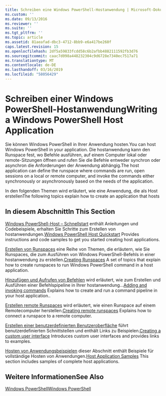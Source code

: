 ```yaml
---
title: Schreiben eine Windows PowerShell-Hostanwendung | Microsoft-Dokumentation
ms.custom: ''
ms.date: 09/13/2016
ms.reviewer: ''
ms.suite: ''
ms.tgt_pltfrm: ''
ms.topic: article
ms.assetid: 81aeafad-dbc3-4712-8bb9-e6a417be260f
caps.latest.revision: 15
ms.openlocfilehash: 2df5a59833fcdd58c6b2afbb4882111592fb3d76
ms.sourcegitcommit: caac7d098a448232304c9d6728e7340ec7517a71
ms.translationtype: MT
ms.contentlocale: de-DE
ms.lasthandoff: 03/16/2019
ms.locfileid: "58056429"
---
```

# <a name="writing-a-windows-powershell-host-application"></a><span data-ttu-id="b8af3-102">Schreiben einer Windows PowerShell-Hostanwendung</span><span class="sxs-lookup"><span data-stu-id="b8af3-102">Writing a Windows PowerShell Host Application</span></span>

<span data-ttu-id="b8af3-103">Sie können Windows PowerShell in Ihrer Anwendung hosten.</span><span class="sxs-lookup"><span data-stu-id="b8af3-103">You can host Windows PowerShell in your application.</span></span> <span data-ttu-id="b8af3-104">Die hostanwendung kann den Runspace fest, wo Befehle ausführen, auf einem Computer lokal oder remote-Sitzungen öffnen und rufen Sie die Befehle entweder synchron oder asynchron die Anforderungen der Anwendung abhängig.</span><span class="sxs-lookup"><span data-stu-id="b8af3-104">The host application can define the runspace where commands are run, open sessions on a local or remote computer, and invoke the commands either synchronously or asynchronously based on the needs of the application.</span></span>

<span data-ttu-id="b8af3-105">In den folgenden Themen wird erläutert, wie eine Anwendung, die als Host erstellen</span><span class="sxs-lookup"><span data-stu-id="b8af3-105">The following topics explain how to create an application that hosts</span></span>

## <a name="in-this-section"></a><span data-ttu-id="b8af3-106">In diesem Abschnitt</span><span class="sxs-lookup"><span data-stu-id="b8af3-106">In This Section</span></span>

<span data-ttu-id="b8af3-107">[Windows PowerShell-Host – Schnellstart](./windows-powershell-host-quickstart.md) enthält Anleitungen und Codebeispiele, erhalten Sie Schritte zum Erstellen von hostanwendungen.</span><span class="sxs-lookup"><span data-stu-id="b8af3-107">[Windows PowerShell Host Quickstart](./windows-powershell-host-quickstart.md) Provides instructions and code samples to get you started creating host applications.</span></span>

<span data-ttu-id="b8af3-108">[Erstellen von Runspaces](./creating-runspaces.md) eine Reihe von Themen, die erläutern, wie Sie Runspaces, die zum Ausführen von Windows PowerShell-Befehls in einer hostanwendung zu erstellen.</span><span class="sxs-lookup"><span data-stu-id="b8af3-108">[Creating Runspaces](./creating-runspaces.md) A set of topics that explain how to create runspaces to run Windows PowerShell command in a host application.</span></span>

<span data-ttu-id="b8af3-109">[Hinzufügen und Aufrufen von Befehlen](./adding-and-invoking-commands.md) wird erläutert, wie zum Erstellen und Ausführen einer Befehlspipeline in Ihrer hostanwendung...</span><span class="sxs-lookup"><span data-stu-id="b8af3-109">[Adding and invoking commands](./adding-and-invoking-commands.md) Explains how to create and run a command pipeline in your host application..</span></span>

<span data-ttu-id="b8af3-110">[Erstellen remote Runspaces](./creating-remote-runspaces.md) wird erläutert, wie einen Runspace auf einem Remotecomputer herstellen.</span><span class="sxs-lookup"><span data-stu-id="b8af3-110">[Creating remote runspaces](./creating-remote-runspaces.md) Explains how to connect a runspace to a remote computer.</span></span>

<span data-ttu-id="b8af3-111">[Erstellen einer benutzerdefinierten Benutzeroberfläche](./creating-a-custom-user-interface.md) führt benutzerdefinierten Schnittstellen und enthält Links zu Beispielen.</span><span class="sxs-lookup"><span data-stu-id="b8af3-111">[Creating a custom user interface](./creating-a-custom-user-interface.md) Introduces custom user interfaces and provides links to examples.</span></span>

<span data-ttu-id="b8af3-112">[Hosten von Anwendungsbeispielen](./host-application-samples.md) dieser Abschnitt enthält Beispiele für vollständige Hosten von Anwendungen.</span><span class="sxs-lookup"><span data-stu-id="b8af3-112">[Host Application Samples](./host-application-samples.md) This section includes samples of complete host applications.</span></span>

## <a name="see-also"></a><span data-ttu-id="b8af3-113">Weitere Informationen</span><span class="sxs-lookup"><span data-stu-id="b8af3-113">See Also</span></span>

[<span data-ttu-id="b8af3-114">Windows PowerShell</span><span class="sxs-lookup"><span data-stu-id="b8af3-114">Windows PowerShell</span></span>](http://msdn.microsoft.com/en-us/b41a2af3-aec1-402d-8e18-c2c26be461ff)